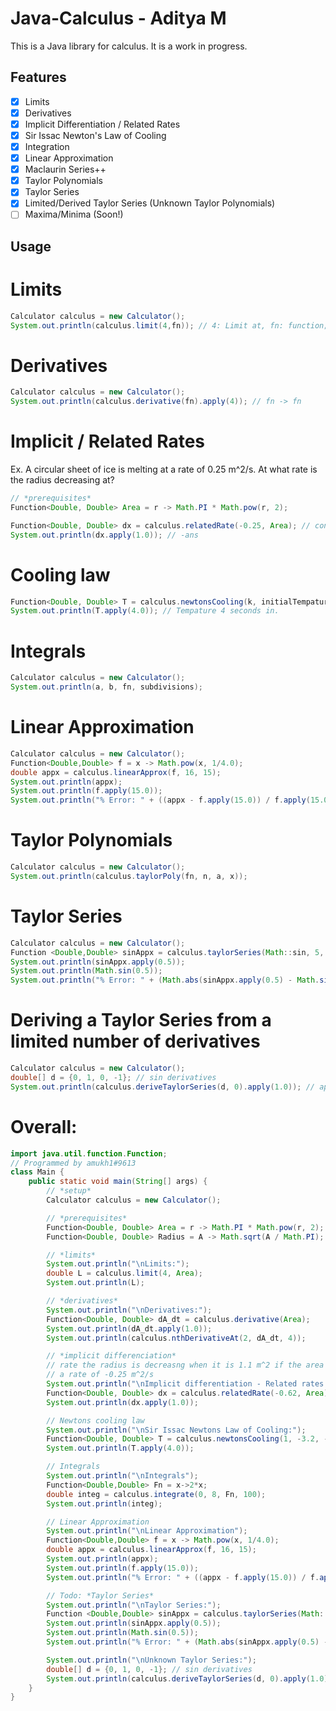 
# Java-Calculus - Aditya M

This is a Java library for calculus. It is a work in progress.

<!-- Checklist with all the features -->

## Features
- [x] Limits
- [x] Derivatives
- [x] Implicit Differentiation / Related Rates
- [x] Sir Issac Newton's Law of Cooling
- [x] Integration
- [x] Linear Approximation
- [x] Maclaurin Series++
- [x] Taylor Polynomials
- [x] Taylor Series
- [x] Limited/Derived Taylor Series (Unknown Taylor Polynomials)
- [ ] Maxima/Minima (Soon!)

## Usage

# Limits

```java
Calculator calculus = new Calculator();
System.out.println(calculus.limit(4,fn)); // 4: Limit at, fn: function;
```

# Derivatives
```java
Calculator calculus = new Calculator();
System.out.println(calculus.derivative(fn).apply(4)); // fn -> fn
```

# Implicit / Related Rates
Ex. A circular sheet of ice is melting at a rate of 0.25 m^2/s. At what rate is the radius decreasing at?
```java
// *prerequisites*
Function<Double, Double> Area = r -> Math.PI * Math.pow(r, 2);

Function<Double, Double> dx = calculus.relatedRate(-0.25, Area); // constant rate, fn
System.out.println(dx.apply(1.0)); // -ans
```

# Cooling law
```java
Function<Double, Double> T = calculus.newtonsCooling(k, initialTempature, ambientTempature); // k == decay constant
System.out.println(T.apply(4.0)); // Tempature 4 seconds in.
```

# Integrals
```java
Calculator calculus = new Calculator();
System.out.println(a, b, fn, subdivisions);
```

# Linear Approximation
```java
Calculator calculus = new Calculator();
Function<Double,Double> f = x -> Math.pow(x, 1/4.0);
double appx = calculus.linearApprox(f, 16, 15);
System.out.println(appx);
System.out.println(f.apply(15.0));
System.out.println("% Error: " + ((appx - f.apply(15.0)) / f.apply(15.0) * 100)+"%");
```
# Taylor Polynomials
```java
Calculator calculus = new Calculator();
System.out.println(calculus.taylorPoly(fn, n, a, x));
```

# Taylor Series
```java
Calculator calculus = new Calculator();
Function <Double,Double> sinAppx = calculus.taylorSeries(Math::sin, 5, 0);
System.out.println(sinAppx.apply(0.5));
System.out.println(Math.sin(0.5));
System.out.println("% Error: " + (Math.abs(sinAppx.apply(0.5) - Math.sin(0.5)) / Math.sin(0.5) * 100)+"%");
```
# Deriving a Taylor Series from a limited number of derivatives
```java
Calculator calculus = new Calculator();
double[] d = {0, 1, 0, -1}; // sin derivatives
System.out.println(calculus.deriveTaylorSeries(d, 0).apply(1.0)); // approximation of the sinx function
```

# Overall:
```java
import java.util.function.Function;
// Programmed by amukh1#9613
class Main {
    public static void main(String[] args) {
        // *setup*
        Calculator calculus = new Calculator();

        // *prerequisites*
        Function<Double, Double> Area = r -> Math.PI * Math.pow(r, 2);
        Function<Double, Double> Radius = A -> Math.sqrt(A / Math.PI);

        // *limits*
        System.out.println("\nLimits:");
        double L = calculus.limit(4, Area);
        System.out.println(L);

        // *derivatives*
        System.out.println("\nDerivatives:");
        Function<Double, Double> dA_dt = calculus.derivative(Area);
        System.out.println(dA_dt.apply(1.0));
        System.out.println(calculus.nthDerivativeAt(2, dA_dt, 4));

        // *implicit differenciation*
        // rate the radius is decreasng when it is 1.1 m^2 if the area is decreasing at
        // a rate of -0.25 m^2/s
        System.out.println("\nImplicit differentiation - Related rates:");
        Function<Double, Double> dx = calculus.relatedRate(-0.62, Area);
        System.out.println(dx.apply(1.0));

        // Newtons cooling law
        System.out.println("\nSir Issac Newtons Law of Cooling:");
        Function<Double, Double> T = calculus.newtonsCooling(1, -3.2, -4.1);
        System.out.println(T.apply(4.0));

        // Integrals
        System.out.println("\nIntegrals");
        Function<Double,Double> Fn = x->2*x;
        double integ = calculus.integrate(0, 8, Fn, 100);
        System.out.println(integ);

        // Linear Approximation
        System.out.println("\nLinear Approximation");
        Function<Double,Double> f = x -> Math.pow(x, 1/4.0);
        double appx = calculus.linearApprox(f, 16, 15);
        System.out.println(appx);
        System.out.println(f.apply(15.0));
        System.out.println("% Error: " + ((appx - f.apply(15.0)) / f.apply(15.0) * 100)+"%");

        // Todo: *Taylor Series*
        System.out.println("\nTaylor Series:");
        Function <Double,Double> sinAppx = calculus.taylorSeries(Math::sin, 5, 0);
        System.out.println(sinAppx.apply(0.5));
        System.out.println(Math.sin(0.5));
        System.out.println("% Error: " + (Math.abs(sinAppx.apply(0.5) - Math.sin(0.5)) / Math.sin(0.5) * 100)+"%");

        System.out.println("\nUnknown Taylor Series:");
        double[] d = {0, 1, 0, -1}; // sin derivatives
        System.out.println(calculus.deriveTaylorSeries(d, 0).apply(1.0)); // approximation of the sinx function
    }
}
```